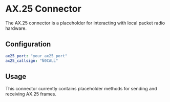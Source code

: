 # AX.25 Connector

The AX.25 connector is a placeholder for interacting with local packet radio hardware.

## Configuration

```yaml
ax25_port: "your_ax25_port"
ax25_callsign: "N0CALL"
```

## Usage

This connector currently contains placeholder methods for sending and receiving AX.25 frames.

